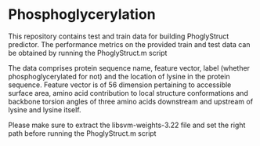 # Phosphoglycerylation

This repository contains test and train data for building PhoglyStruct predictor. The performance metrics on the provided train and test data can be obtained by running the PhoglyStruct.m script

The data comprises protein sequence name, feature vector, label (whether phosphoglycerylated for not) and the location of lysine in the protein sequence.
Feature vector is of 56 dimension pertaining to accessible surface area, amino acid contribution to local structure conformations and backbone torsion angles of three amino acids downstream and upstream of lysine and lysine itself.

Please make sure to extract the libsvm-weights-3.22 file and set the right path before running the PhoglyStruct.m script

